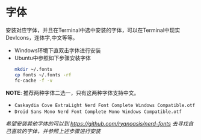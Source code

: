 # 字体

安装对应字体，并且在Terminal中选中安装的字体，可以在Terminal中现实DevIcons，连体字,中文等等。

* Windows环境下直双击字体进行安装
* Ubuntu中参照如下步骤安装字体
   ```bash
   mkdir ~/.fonts
   cp fonts ~/.fonts -rf
   fc-cache -f -v
   ```

__NOTE__: 推荐两种字体二选一，只有这两种字体支持中文。

- `Caskaydia Cove ExtraLight Nerd Font Complete Windows Compatible.otf`
- `Droid Sans Mono Nerd Font Complete Mono Windows Compatible.otf`


_希望安装其他字体的可以到 https://github.com/ryanoasis/nerd-fonts 去寻找自己喜欢的字体，并参照上述步骤进行安装_

